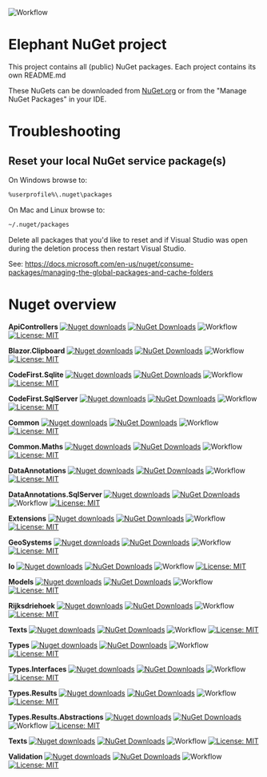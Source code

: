 ![Workflow](https://github.com/S-Elephant/Elephant.NuGets/actions/workflows/GitHubActions.yml/badge.svg)

# Elephant NuGet project

This project contains all (public) NuGet packages. Each project contains its own README.md

These NuGets can be downloaded from [NuGet.org](https://www.nuget.org/profiles/SquirtingElephant) or from the "Manage NuGet Packages" in your IDE.

# Troubleshooting

## Reset your local NuGet service package(s)

On Windows browse to:

```bash
%userprofile%\.nuget\packages
```

On Mac and Linux browse to:

```bash
~/.nuget/packages
```

Delete all packages that you'd like to reset and if Visual Studio was open during the deletion process then restart Visual Studio.

See: https://docs.microsoft.com/en-us/nuget/consume-packages/managing-the-global-packages-and-cache-folders

# Nuget overview

**ApiControllers** [![Nuget downloads](https://img.shields.io/nuget/v/Elephant.ApiControllers)](https://www.nuget.org/packages/Elephant.ApiControllers/) [![NuGet Downloads](https://img.shields.io/nuget/dt/Elephant.ApiControllers.svg)](https://www.nuget.org/packages/Elephant.ApiControllers/) ![Workflow](https://github.com/S-Elephant/Elephant.NuGets/actions/workflows/GitHubActions.yml/badge.svg) [![License: MIT](https://img.shields.io/badge/License-MIT-yellow.svg)](https://github.com/S-Elephant/Elephant.NuGets/tree/master/Elephant.ApiControllers/LICENSE.txt)

**Blazor.Clipboard** [![Nuget downloads](https://img.shields.io/nuget/v/Elephant.Blazor.Clipboard)](https://www.nuget.org/packages/Elephant.Blazor.Clipboard/) [![NuGet Downloads](https://img.shields.io/nuget/dt/Elephant.Blazor.Clipboard.svg)](https://www.nuget.org/packages/Elephant.Blazor.Clipboard/) ![Workflow](https://github.com/S-Elephant/Elephant.NuGets/actions/workflows/GitHubActions.yml/badge.svg) [![License: MIT](https://img.shields.io/badge/License-MIT-yellow.svg)](https://github.com/S-Elephant/Elephant.NuGets/tree/master/Elephant.Blazor.Clipboard/LICENSE.txt)

**CodeFirst.Sqlite** [![Nuget downloads](https://img.shields.io/nuget/v/Elephant.CodeFirst.Sqlite)](https://www.nuget.org/packages/Elephant.CodeFirst.Sqlite/) [![NuGet Downloads](https://img.shields.io/nuget/dt/Elephant.CodeFirst.Sqlite.svg)](https://www.nuget.org/packages/Elephant.CodeFirst.Sqlite/) ![Workflow](https://github.com/S-Elephant/Elephant.NuGets/actions/workflows/GitHubActions.yml/badge.svg) [![License: MIT](https://img.shields.io/badge/License-MIT-yellow.svg)](https://github.com/S-Elephant/Elephant.NuGets/tree/master/Elephant.CodeFirst.Sqlite/LICENSE.txt)

**CodeFirst.SqlServer** [![Nuget downloads](https://img.shields.io/nuget/v/Elephant.CodeFirst.SqlServer)](https://www.nuget.org/packages/Elephant.CodeFirst.SqlServer/) [![NuGet Downloads](https://img.shields.io/nuget/dt/Elephant.CodeFirst.SqlServer.svg)](https://www.nuget.org/packages/Elephant.CodeFirst.SqlServer/) ![Workflow](https://github.com/S-Elephant/Elephant.NuGets/actions/workflows/GitHubActions.yml/badge.svg) [![License: MIT](https://img.shields.io/badge/License-MIT-yellow.svg)](https://github.com/S-Elephant/Elephant.NuGets/tree/master/Elephant.CodeFirst.SqlServer/LICENSE.txt)

**Common** [![Nuget downloads](https://img.shields.io/nuget/v/Elephant.Common)](https://www.nuget.org/packages/Elephant.Common/) [![NuGet Downloads](https://img.shields.io/nuget/dt/Elephant.Common.svg)](https://www.nuget.org/packages/Elephant.Common/) ![Workflow](https://github.com/S-Elephant/Elephant.NuGets/actions/workflows/GitHubActions.yml/badge.svg) [![License: MIT](https://img.shields.io/badge/License-MIT-yellow.svg)](https://github.com/S-Elephant/Elephant.NuGets/tree/master/Elephant.Common/LICENSE.txt)

**Common.Maths** [![Nuget downloads](https://img.shields.io/nuget/v/Elephant.Common.Maths)](https://www.nuget.org/packages/Elephant.Common.Maths/) [![NuGet Downloads](https://img.shields.io/nuget/dt/Elephant.Common.Maths.svg)](https://www.nuget.org/packages/Elephant.Common.Maths/) ![Workflow](https://github.com/S-Elephant/Elephant.NuGets/actions/workflows/GitHubActions.yml/badge.svg) [![License: MIT](https://img.shields.io/badge/License-MIT-yellow.svg)](https://github.com/S-Elephant/Elephant.NuGets/tree/master/Elephant.Common.Maths/LICENSE.txt)

**DataAnnotations** [![Nuget downloads](https://img.shields.io/nuget/v/Elephant.DataAnnotations)](https://www.nuget.org/packages/Elephant.DataAnnotations/) [![NuGet Downloads](https://img.shields.io/nuget/dt/Elephant.DataAnnotations.svg)](https://www.nuget.org/packages/Elephant.DataAnnotations/) ![Workflow](https://github.com/S-Elephant/Elephant.NuGets/actions/workflows/GitHubActions.yml/badge.svg) [![License: MIT](https://img.shields.io/badge/License-MIT-yellow.svg)](https://github.com/S-Elephant/Elephant.NuGets/tree/master/Elephant.DataAnnotations/LICENSE.txt)

**DataAnnotations.SqlServer** [![Nuget downloads](https://img.shields.io/nuget/v/Elephant.DataAnnotations.SqlServer)](https://www.nuget.org/packages/Elephant.DataAnnotations.SqlServer/) [![NuGet Downloads](https://img.shields.io/nuget/dt/Elephant.DataAnnotations.SqlServer.svg)](https://www.nuget.org/packages/Elephant.DataAnnotations.SqlServer/) ![Workflow](https://github.com/S-Elephant/Elephant.NuGets/actions/workflows/GitHubActions.yml/badge.svg) [![License: MIT](https://img.shields.io/badge/License-MIT-yellow.svg)](https://github.com/S-Elephant/Elephant.NuGets/tree/master/Elephant.DataAnnotations.SqlServer/LICENSE.txt)

**Extensions** [![Nuget downloads](https://img.shields.io/nuget/v/Elephant.Extensions)](https://www.nuget.org/packages/Elephant.Extensions/) [![NuGet Downloads](https://img.shields.io/nuget/dt/Elephant.Extensions.svg)](https://www.nuget.org/packages/Elephant.Extensions/) ![Workflow](https://github.com/S-Elephant/Elephant.NuGets/actions/workflows/GitHubActions.yml/badge.svg) [![License: MIT](https://img.shields.io/badge/License-MIT-yellow.svg)](https://github.com/S-Elephant/Elephant.NuGets/tree/master/Elephant.Extensions/LICENSE.txt)

**GeoSystems** [![Nuget downloads](https://img.shields.io/nuget/v/Elephant.GeoSystems)](https://www.nuget.org/packages/Elephant.GeoSystems/) [![NuGet Downloads](https://img.shields.io/nuget/dt/Elephant.GeoSystems.svg)](https://www.nuget.org/packages/Elephant.GeoSystems/) ![Workflow](https://github.com/S-Elephant/Elephant.NuGets/actions/workflows/GitHubActions.yml/badge.svg) [![License: MIT](https://img.shields.io/badge/License-MIT-yellow.svg)](https://github.com/S-Elephant/Elephant.NuGets/tree/master/Elephant.GeoSystems/LICENSE.txt)

**Io** [![Nuget downloads](https://img.shields.io/nuget/v/Elephant.Io)](https://www.nuget.org/packages/Elephant.Io/) [![NuGet Downloads](https://img.shields.io/nuget/dt/Elephant.Io.svg)](https://www.nuget.org/packages/Elephant.Io/) ![Workflow](https://github.com/S-Elephant/Elephant.NuGets/actions/workflows/GitHubActions.yml/badge.svg) [![License: MIT](https://img.shields.io/badge/License-MIT-yellow.svg)](https://github.com/S-Elephant/Elephant.NuGets/tree/master/Elephant.Io/LICENSE.txt)

**Models** [![Nuget downloads](https://img.shields.io/nuget/v/Elephant.Models)](https://www.nuget.org/packages/Elephant.Models/) [![NuGet Downloads](https://img.shields.io/nuget/dt/Elephant.Models.svg)](https://www.nuget.org/packages/Elephant.Models/) ![Workflow](https://github.com/S-Elephant/Elephant.NuGets/actions/workflows/GitHubActions.yml/badge.svg) [![License: MIT](https://img.shields.io/badge/License-MIT-yellow.svg)](https://github.com/S-Elephant/Elephant.NuGets/tree/master/Elephant.Models/LICENSE.txt)

**Rijksdriehoek** [![Nuget downloads](https://img.shields.io/nuget/v/Elephant.Rijksdriehoek)](https://www.nuget.org/packages/Elephant.Rijksdriehoek/) [![NuGet Downloads](https://img.shields.io/nuget/dt/Elephant.Rijksdriehoek.svg)](https://www.nuget.org/packages/Elephant.Rijksdriehoek/) ![Workflow](https://github.com/S-Elephant/Elephant.NuGets/actions/workflows/GitHubActions.yml/badge.svg) [![License: MIT](https://img.shields.io/badge/License-MIT-yellow.svg)](https://github.com/S-Elephant/Elephant.NuGets/tree/master/Elephant.Rijksdriehoek/LICENSE.txt)

**Texts** [![Nuget downloads](https://img.shields.io/nuget/v/Elephant.Texts)](https://www.nuget.org/packages/Elephant.Texts/) [![NuGet Downloads](https://img.shields.io/nuget/dt/Elephant.Texts.svg)](https://www.nuget.org/packages/Elephant.Texts/) ![Workflow](https://github.com/S-Elephant/Elephant.NuGets/actions/workflows/GitHubActions.yml/badge.svg) [![License: MIT](https://img.shields.io/badge/License-MIT-yellow.svg)](https://github.com/S-Elephant/Elephant.NuGets/tree/master/Elephant.Texts/LICENSE.txt)

**Types** [![Nuget downloads](https://img.shields.io/nuget/v/Elephant.Types)](https://www.nuget.org/packages/Elephant.Types/) [![NuGet Downloads](https://img.shields.io/nuget/dt/Elephant.Types.svg)](https://www.nuget.org/packages/Elephant.Types/) ![Workflow](https://github.com/S-Elephant/Elephant.NuGets/actions/workflows/GitHubActions.yml/badge.svg) [![License: MIT](https://img.shields.io/badge/License-MIT-yellow.svg)](https://github.com/S-Elephant/Elephant.NuGets/tree/master/Elephant.Types/LICENSE.txt)

**Types.Interfaces** [![Nuget downloads](https://img.shields.io/nuget/v/Elephant.Types.Interfaces)](https://www.nuget.org/packages/Elephant.Types.Interfaces/) [![NuGet Downloads](https://img.shields.io/nuget/dt/Elephant.Types.Interfaces.svg)](https://www.nuget.org/packages/Elephant.Types.Interfaces/) ![Workflow](https://github.com/S-Elephant/Elephant.NuGets/actions/workflows/GitHubActions.yml/badge.svg) [![License: MIT](https://img.shields.io/badge/License-MIT-yellow.svg)](https://github.com/S-Elephant/Elephant.NuGets/tree/master/Elephant.Types.Interfaces/LICENSE.txt)

**Types.Results** [![Nuget downloads](https://img.shields.io/nuget/v/Elephant.Types.Results)](https://www.nuget.org/packages/Elephant.Types.Results/) [![NuGet Downloads](https://img.shields.io/nuget/dt/Elephant.Types.Results.svg)](https://www.nuget.org/packages/Elephant.Types.Results/) ![Workflow](https://github.com/S-Elephant/Elephant.NuGets/actions/workflows/GitHubActions.yml/badge.svg) [![License: MIT](https://img.shields.io/badge/License-MIT-yellow.svg)](https://github.com/S-Elephant/Elephant.NuGets/tree/master/Elephant.Types.Results/LICENSE.txt)

**Types.Results.Abstractions** [![Nuget downloads](https://img.shields.io/nuget/v/Elephant.Types.Results.Abstractions)](https://www.nuget.org/packages/Elephant.Types.Results.Abstractions/) [![NuGet Downloads](https://img.shields.io/nuget/dt/Elephant.Types.Results.Abstractions.svg)](https://www.nuget.org/packages/Elephant.Types.Results.Abstractions/) ![Workflow](https://github.com/S-Elephant/Elephant.NuGets/actions/workflows/GitHubActions.yml/badge.svg) [![License: MIT](https://img.shields.io/badge/License-MIT-yellow.svg)](https://github.com/S-Elephant/Elephant.NuGets/tree/master/Elephant.Types.Results.Abstractions/LICENSE.txt)

**Texts** [![Nuget downloads](https://img.shields.io/nuget/v/Elephant.Types.Results.Abstractions)](https://www.nuget.org/packages/Elephant.Types.Results.Abstractions/) [![NuGet Downloads](https://img.shields.io/nuget/dt/Elephant.Types.Results.Abstractions.svg)](https://www.nuget.org/packages/Elephant.Types.Results.Abstractions/) ![Workflow](https://github.com/S-Elephant/Elephant.NuGets/actions/workflows/GitHubActions.yml/badge.svg) [![License: MIT](https://img.shields.io/badge/License-MIT-yellow.svg)](https://github.com/S-Elephant/Elephant.NuGets/tree/master/Elephant.Types.Results.Abstractions/LICENSE.txt)

**Validation** [![Nuget downloads](https://img.shields.io/nuget/v/Elephant.Validation)](https://www.nuget.org/packages/Elephant.Validation/) [![NuGet Downloads](https://img.shields.io/nuget/dt/Elephant.Validation.svg)](https://www.nuget.org/packages/Elephant.Validation/) ![Workflow](https://github.com/S-Elephant/Elephant.NuGets/actions/workflows/GitHubActions.yml/badge.svg) [![License: MIT](https://img.shields.io/badge/License-MIT-yellow.svg)](https://github.com/S-Elephant/Elephant.NuGets/tree/master/Elephant.Validation/LICENSE.txt)